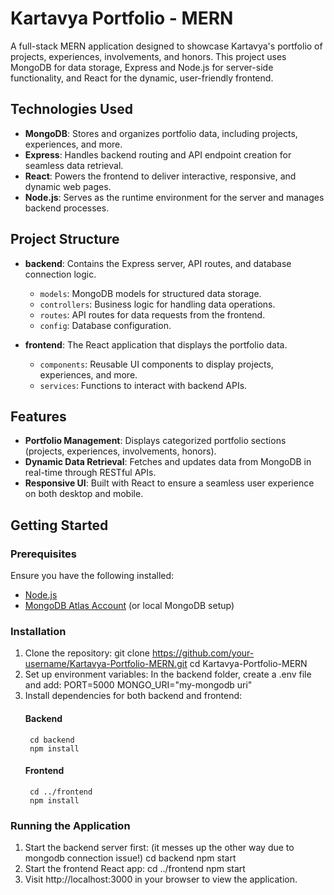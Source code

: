 # Kartavya Portfolio - MERN

A full-stack MERN application designed to showcase Kartavya's portfolio of projects, experiences, involvements, and honors. This project uses MongoDB for data storage, Express and Node.js for server-side functionality, and React for the dynamic, user-friendly frontend.

## Technologies Used

- **MongoDB**: Stores and organizes portfolio data, including projects, experiences, and more.
- **Express**: Handles backend routing and API endpoint creation for seamless data retrieval.
- **React**: Powers the frontend to deliver interactive, responsive, and dynamic web pages.
- **Node.js**: Serves as the runtime environment for the server and manages backend processes.

## Project Structure

- **backend**: Contains the Express server, API routes, and database connection logic.
  - `models`: MongoDB models for structured data storage.
  - `controllers`: Business logic for handling data operations.
  - `routes`: API routes for data requests from the frontend.
  - `config`: Database configuration.
  
- **frontend**: The React application that displays the portfolio data.
  - `components`: Reusable UI components to display projects, experiences, and more.
  - `services`: Functions to interact with backend APIs.
  
## Features

- **Portfolio Management**: Displays categorized portfolio sections (projects, experiences, involvements, honors).
- **Dynamic Data Retrieval**: Fetches and updates data from MongoDB in real-time through RESTful APIs.
- **Responsive UI**: Built with React to ensure a seamless user experience on both desktop and mobile.

## Getting Started

### Prerequisites

Ensure you have the following installed:
- [Node.js](https://nodejs.org/)
- [MongoDB Atlas Account](https://www.mongodb.com/cloud/atlas) (or local MongoDB setup)

### Installation

1. Clone the repository:
   git clone https://github.com/your-username/Kartavya-Portfolio-MERN.git
   cd Kartavya-Portfolio-MERN
2. Set up environment variables:
    In the backend folder, create a .env file and add:
        PORT=5000
        MONGO_URI="my-mongodb uri"
3. Install dependencies for both backend and frontend:
    #### Backend
        cd backend
        npm install
    #### Frontend
        cd ../frontend
        npm install

### Running the Application

1. Start the backend server first: (it messes up the other way due to mongodb connection issue!)
    cd backend
    npm start
2. Start the frontend React app:
    cd ../frontend
    npm start
3. Visit http://localhost:3000 in your browser to view the application.


